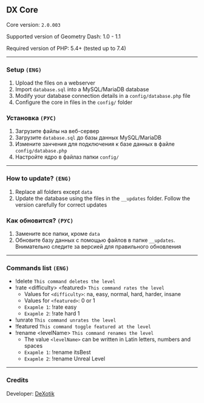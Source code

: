 ## DX Core

Core version: `2.0.003`

Supported version of Geometry Dash: 1.0 - 1.1

Required version of PHP: 5.4+ (tested up to 7.4)

---

### Setup `(ENG)`

1. Upload the files on a webserver
2. Import `database.sql` into a MySQL/MariaDB database
3. Modify your database connection details in a `config/database.php` file
4. Configure the core in files in the `config/` folder


### Установка `(РУС)`

1. Загрузите файлы на веб-сервер
2. Загрузите `database.sql` до базы данных MySQL/MariaDB
3. Измените занчения для подключения к базе данных в файле `config/database.php`
4. Настройте ядро в файлаз папки `config/`

---

### How to update? `(ENG)`

1. Replace all folders except `data`
2. Update the database using the files in the `__updates` folder. Follow the version carefully for correct updates

### Как обновится? `(РУС)`

1. Замените все папки, кроме `data`
2. Обновите базу данных с помощью файлов в папке `__updates`. Внимательно следите за версией для правильного обновления

---

### Commands list `(ENG)`
* !delete `This command deletes the level`
* !rate \<difficulty\> \<featured\> `This command rates the level`
  * Values for `<difficulty>`: na, easy, normal, hard, harder, insane
  * Values for `<featured>`: 0 or 1
  * `Exapmle 1`: !rate easy
  * `Exapmle 2`: !rate hard 1
* !unrate `This command unrates the level`
* !featured `This command toggle featured at the level`
* !rename \<levelName\> `This command renames the level`
  * The value `<levelName>` can be written in Latin letters, numbers and spaces
  * `Exapmle 1`: !rename itsBest
  * `Exapmle 2`: !rename Unreal Level

---

### Credits

Developer: [DeXotik](https://vk.com/dexotik)

